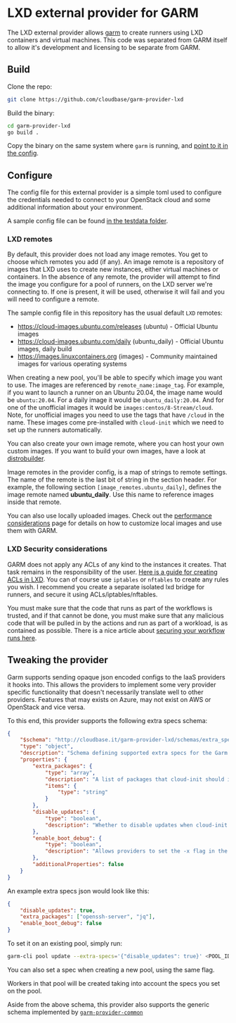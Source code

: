 # LXD external provider for GARM

The LXD external provider allows [garm](https://github.com/cloudbase/garm) to create runners using LXD containers and virtual machines. This code was separated from GARM itself to allow it's development and licensing to be separate from GARM.

## Build

Clone the repo:

```bash
git clone https://github.com/cloudbase/garm-provider-lxd
```

Build the binary:

```bash
cd garm-provider-lxd
go build .
```

Copy the binary on the same system where ```garm``` is running, and [point to it in the config](https://github.com/cloudbase/garm/blob/main/doc/providers.md#the-external-provider).

## Configure

The config file for this external provider is a simple toml used to configure the credentials needed to connect to your OpenStack cloud and some additional information about your environment.

A sample config file can be found [in the testdata folder](./testdata/garm-provider-lxd.toml).

### LXD remotes

By default, this provider does not load any image remotes. You get to choose which remotes you add (if any). An image remote is a repository of images that LXD uses to create new instances, either virtual machines or containers. In the absence of any remote, the provider will attempt to find the image you configure for a pool of runners, on the LXD server we're connecting to. If one is present, it will be used, otherwise it will fail and you will need to configure a remote.

The sample config file in this repository has the usual default ```LXD``` remotes:

* <https://cloud-images.ubuntu.com/releases> (ubuntu) - Official Ubuntu images
* <https://cloud-images.ubuntu.com/daily> (ubuntu_daily) - Official Ubuntu images, daily build
* <https://images.linuxcontainers.org> (images) - Community maintained images for various operating systems

When creating a new pool, you'll be able to specify which image you want to use. The images are referenced by ```remote_name:image_tag```. For example, if you want to launch a runner on an Ubuntu 20.04, the image name would be ```ubuntu:20.04```. For a daily image it would be ```ubuntu_daily:20.04```. And for one of the unofficial images it would be ```images:centos/8-Stream/cloud```. Note, for unofficial images you need to use the tags that have ```/cloud``` in the name. These images come pre-installed with ```cloud-init``` which we need to set up the runners automatically.

You can also create your own image remote, where you can host your own custom images. If you want to build your own images, have a look at [distrobuilder](https://github.com/lxc/distrobuilder).

Image remotes in the provider config, is a map of strings to remote settings. The name of the remote is the last bit of string in the section header. For example, the following section ```[image_remotes.ubuntu_daily]```, defines the image remote named **ubuntu_daily**. Use this name to reference images inside that remote.

You can also use locally uploaded images. Check out the [performance considerations](https://github.com/cloudbase/garm/blob/main/doc/performance_considerations.md) page for details on how to customize local images and use them with GARM.

### LXD Security considerations

GARM does not apply any ACLs of any kind to the instances it creates. That task remains in the responsibility of the user. [Here is a guide for creating ACLs in LXD](https://linuxcontainers.org/lxd/docs/master/howto/network_acls/). You can of course use ```iptables``` or ```nftables``` to create any rules you wish. I recommend you create a separate isolated lxd bridge for runners, and secure it using ACLs/iptables/nftables.

You must make sure that the code that runs as part of the workflows is trusted, and if that cannot be done, you must make sure that any malicious code that will be pulled in by the actions and run as part of a workload, is as contained as possible. There is a nice article about [securing your workflow runs here](https://blog.gitguardian.com/github-actions-security-cheat-sheet/).

## Tweaking the provider

Garm supports sending opaque json encoded configs to the IaaS providers it hooks into. This allows the providers to implement some very provider specific functionality that doesn't necessarily translate well to other providers. Features that may exists on Azure, may not exist on AWS or OpenStack and vice versa.

To this end, this provider supports the following extra specs schema:

```json
{
    "$schema": "http://cloudbase.it/garm-provider-lxd/schemas/extra_specs#",
    "type": "object",
    "description": "Schema defining supported extra specs for the Garm LXD Provider",
    "properties": {
        "extra_packages": {
            "type": "array",
            "description": "A list of packages that cloud-init should install on the instance.",
            "items": {
                "type": "string"
            }
        },
        "disable_updates": {
            "type": "boolean",
            "description": "Whether to disable updates when cloud-init comes online."
        },
        "enable_boot_debug": {
            "type": "boolean",
            "description": "Allows providers to set the -x flag in the runner install script."
        },
	    "additionalProperties": false
    }
}
```

An example extra specs json would look like this:

```json
{
    "disable_updates": true,
    "extra_packages": ["openssh-server", "jq"],
    "enable_boot_debug": false
}
```

To set it on an existing pool, simply run:

```bash
garm-cli pool update --extra-specs='{"disable_updates": true}' <POOL_ID>
```

You can also set a spec when creating a new pool, using the same flag.

Workers in that pool will be created taking into account the specs you set on the pool.

Aside from the above schema, this provider also supports the generic schema implemented by [`garm-provider-common`](https://github.com/cloudbase/garm-provider-common/tree/main#userdata)